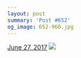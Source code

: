 ```yaml
---
layout: post
summary: 'Post #652'
og_image: 652-960.jpg
---
```


<p>
  <time><a href="/652">June 27, 2017</a></time>
  <a href="/652"><img src="{{ site.assets_url }}/652-480.jpg" srcset="{{ site.assets_url }}/652-240.jpg 240w, {{ site.assets_url }}/652-480.jpg 480w, {{ site.assets_url }}/652-720.jpg 720w, {{ site.assets_url }}/652-960.jpg 960w" sizes="(min-width: 700px) 50vw, calc(100vw - 2rem)" /></a>
</p>
